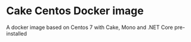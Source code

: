 # Cake Centos Docker image

A docker image based on Centos 7 with Cake, Mono and .NET Core pre-installed